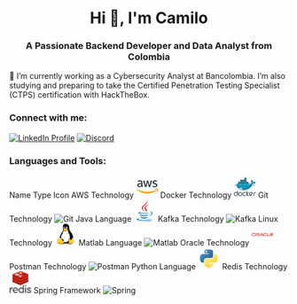 <h1 align="center">Hi 👋, I'm Camilo</h1> <h3 align="center">A Passionate Backend Developer and Data Analyst from Colombia</h3>
🔭 I’m currently working as a Cybersecurity Analyst at Bancolombia. I’m also studying and preparing to take the Certified Penetration Testing Specialist (CTPS) certification with HackTheBox.
<h3 align="left">Connect with me:</h3> <p align="left"> <a href="https://www.linkedin.com/in/juan-camilo-avenda%C3%B1o-rodriguez-488484233/" target="_blank"><img align="center" src="https://raw.githubusercontent.com/rahuldkjain/github-profile-readme-generator/master/src/images/icons/Social/linked-in-alt.svg" alt="LinkedIn Profile" height="30" width="40" /></a> <a href="https://discord.gg/FVDBJpVf" target="_blank"><img align="center" src="https://raw.githubusercontent.com/rahuldkjain/github-profile-readme-generator/master/src/images/icons/Social/discord.svg" alt="Discord" height="30" width="40" /></a> </p> <h3 align="left">Languages and Tools:</h3>
Name	Type	Icon
AWS	Technology	<img src="https://raw.githubusercontent.com/devicons/devicon/master/icons/amazonwebservices/amazonwebservices-original-wordmark.svg" alt="AWS" width="40" height="40"/>
Docker	Technology	<img src="https://raw.githubusercontent.com/devicons/devicon/master/icons/docker/docker-original-wordmark.svg" alt="Docker" width="40" height="40"/>
Git	Technology	<img src="https://www.vectorlogo.zone/logos/git-scm/git-scm-icon.svg" alt="Git" width="40" height="40"/>
Java	Language	<img src="https://raw.githubusercontent.com/devicons/devicon/master/icons/java/java-original.svg" alt="Java" width="40" height="40"/>
Kafka	Technology	<img src="https://www.vectorlogo.zone/logos/apache_kafka/apache_kafka-icon.svg" alt="Kafka" width="40" height="40"/>
Linux	Technology	<img src="https://raw.githubusercontent.com/devicons/devicon/master/icons/linux/linux-original.svg" alt="Linux" width="40" height="40"/>
Matlab	Language	<img src="https://upload.wikimedia.org/wikipedia/commons/2/21/Matlab_Logo.png" alt="Matlab" width="40" height="40"/>
Oracle	Technology	<img src="https://raw.githubusercontent.com/devicons/devicon/master/icons/oracle/oracle-original.svg" alt="Oracle" width="40" height="40"/>
Postman	Technology	<img src="https://www.vectorlogo.zone/logos/getpostman/getpostman-icon.svg" alt="Postman" width="40" height="40"/>
Python	Language	<img src="https://raw.githubusercontent.com/devicons/devicon/master/icons/python/python-original.svg" alt="Python" width="40" height="40"/>
Redis	Technology	<img src="https://raw.githubusercontent.com/devicons/devicon/master/icons/redis/redis-original-wordmark.svg" alt="Redis" width="40" height="40"/>
Spring	Framework	<img src="https://www.vectorlogo.zone/logos/springio/springio-icon.svg" alt="Spring" width="40" height="40"/>

